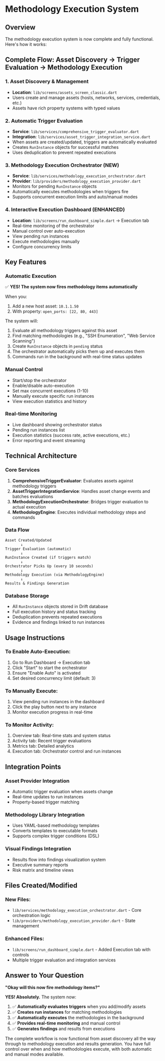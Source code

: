 # Methodology Execution System

## Overview

The methodology execution system is now complete and fully functional. Here's how it works:

## Complete Flow: Asset Discovery → Trigger Evaluation → Methodology Execution

### 1. Asset Discovery & Management
- **Location**: `lib/screens/assets_screen_classic.dart`
- Users create and manage assets (hosts, networks, services, credentials, etc.)
- Assets have rich property systems with typed values

### 2. Automatic Trigger Evaluation
- **Service**: `lib/services/comprehensive_trigger_evaluator.dart`
- **Integration**: `lib/services/asset_trigger_integration_service.dart`
- When assets are created/updated, triggers are automatically evaluated
- Creates `RunInstance` objects for successful matches
- Uses deduplication to prevent repeated executions

### 3. Methodology Execution Orchestrator (NEW)
- **Service**: `lib/services/methodology_execution_orchestrator.dart`
- **Provider**: `lib/providers/methodology_execution_provider.dart`
- Monitors for pending `RunInstance` objects
- Automatically executes methodologies when triggers fire
- Supports concurrent execution limits and auto/manual modes

### 4. Interactive Execution Dashboard (ENHANCED)
- **Location**: `lib/screens/run_dashboard_simple.dart` → Execution tab
- Real-time monitoring of the orchestrator
- Manual control over auto-execution
- View pending run instances
- Execute methodologies manually
- Configure concurrency limits

## Key Features

### Automatic Execution
✅ **YES! The system now fires methodology items automatically**

When you:
1. Add a new host asset: `10.1.1.50`
2. With property: `open_ports: [22, 80, 443]`

The system will:
1. Evaluate all methodology triggers against this asset
2. Find matching methodologies (e.g., "SSH Enumeration", "Web Service Scanning")
3. Create `RunInstance` objects in `pending` status
4. The orchestrator automatically picks them up and executes them
5. Commands run in the background with real-time status updates

### Manual Control
- Start/stop the orchestrator
- Enable/disable auto-execution
- Set max concurrent executions (1-10)
- Manually execute specific run instances
- View execution statistics and history

### Real-time Monitoring
- Live dashboard showing orchestrator status
- Pending run instances list
- Execution statistics (success rate, active executions, etc.)
- Error reporting and event streaming

## Technical Architecture

### Core Services
1. **ComprehensiveTriggerEvaluator**: Evaluates assets against methodology triggers
2. **AssetTriggerIntegrationService**: Handles asset change events and batches evaluations
3. **MethodologyExecutionOrchestrator**: Bridges trigger evaluation to actual execution
4. **MethodologyEngine**: Executes individual methodology steps and commands

### Data Flow
```
Asset Created/Updated
       ↓
Trigger Evaluation (automatic)
       ↓
RunInstance Created (if triggers match)
       ↓
Orchestrator Picks Up (every 10 seconds)
       ↓
Methodology Execution (via MethodologyEngine)
       ↓
Results & Findings Generation
```

### Database Storage
- All `RunInstance` objects stored in Drift database
- Full execution history and status tracking
- Deduplication prevents repeated executions
- Evidence and findings linked to run instances

## Usage Instructions

### To Enable Auto-Execution:
1. Go to Run Dashboard → Execution tab
2. Click "Start" to start the orchestrator
3. Ensure "Enable Auto" is activated
4. Set desired concurrency limit (default: 3)

### To Manually Execute:
1. View pending run instances in the dashboard
2. Click the play button next to any instance
3. Monitor execution progress in real-time

### To Monitor Activity:
1. Overview tab: Real-time stats and system status
2. Activity tab: Recent trigger evaluations
3. Metrics tab: Detailed analytics
4. Execution tab: Orchestrator control and run instances

## Integration Points

### Asset Provider Integration
- Automatic trigger evaluation when assets change
- Real-time updates to run instances
- Property-based trigger matching

### Methodology Library Integration
- Uses YAML-based methodology templates
- Converts templates to executable formats
- Supports complex trigger conditions (DSL)

### Visual Findings Integration
- Results flow into findings visualization system
- Executive summary reports
- Risk matrix and timeline views

## Files Created/Modified

### New Files:
- `lib/services/methodology_execution_orchestrator.dart` - Core orchestration logic
- `lib/providers/methodology_execution_provider.dart` - State management

### Enhanced Files:
- `lib/screens/run_dashboard_simple.dart` - Added Execution tab with controls
- Multiple trigger evaluation and integration services

## Answer to Your Question

**"Okay will this now fire methodology items?"**

**YES! Absolutely.** The system now:

1. ✅ **Automatically evaluates triggers** when you add/modify assets
2. ✅ **Creates run instances** for matching methodologies
3. ✅ **Automatically executes** the methodologies in the background
4. ✅ **Provides real-time monitoring** and manual control
5. ✅ **Generates findings** and results from executions

The complete workflow is now functional from asset discovery all the way through to methodology execution and results generation. You have full control over when and how methodologies execute, with both automatic and manual modes available.